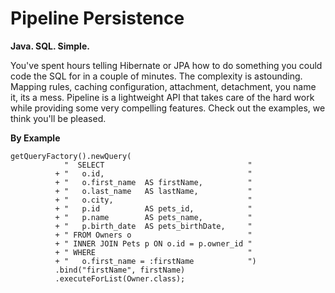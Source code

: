 Pipeline Persistence
====================
__Java. SQL. Simple.__

You've spent hours telling Hibernate or JPA how to do something you could code the SQL for in a couple of minutes.  The complexity is astounding.  Mapping rules, caching configuration, attachment, detachment, you name it, its a mess.  Pipeline is a lightweight API that takes care of the hard work while providing some very compelling features.  Check out the examples, we think you'll be pleased.

__By Example__




    getQueryFactory().newQuery(
                "  SELECT                                "
              + "   o.id,                                "
              + "   o.first_name  AS firstName,          "
              + "   o.last_name   AS lastName,           "
              + "   o.city,                              "              
              + "   p.id          AS pets_id,            "
              + "   p.name        AS pets_name,          "
              + "   p.birth_date  AS pets_birthDate,     "
              + " FROM Owners o                          "
              + " INNER JOIN Pets p ON o.id = p.owner_id "
              + " WHERE                                  "
              + "   o.first_name = :firstName            ")
              .bind("firstName", firstName)
              .executeForList(Owner.class);

